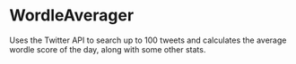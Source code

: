 # WordleAverager
Uses the Twitter API to search up to 100 tweets and calculates the average wordle score of the day, along with some other stats. 
